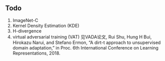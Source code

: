 ## Todo

1. ImageNet-C
2. Kernel Density Estimation (KDE)
3. H-divergence
4. virtual adversarial training (VAT) 见VADA论文, Rui Shu, Hung H Bui, Hirokazu Narui, and Stefano Ermon, “A dirt-t approach to unsupervised domain adaptation,” in Proc. 6th International Conference on Learning Representations, 2018.